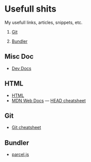 # Usefull shits
My usefull links, articles, snippets, etc.

1. [Git](#git)

1. [Bundler](#bundler)


## Misc Doc

- [Dev Docs](http://devdocs.io)

## HTML

- [HTML](http://w3c.github.io/html/)
- [MDN Web Docs](https://developer.mozilla.org/en-US/docs/Web/HTML)
— [HEAD cheatsheet](https://gethead.info)


## Git

- [Git cheatsheet](http://ndpsoftware.com/git-cheatsheet/previous/git-cheatsheet.html#loc=remote_repo;)


## Bundler

- [parcel.js](https://parceljs.org)